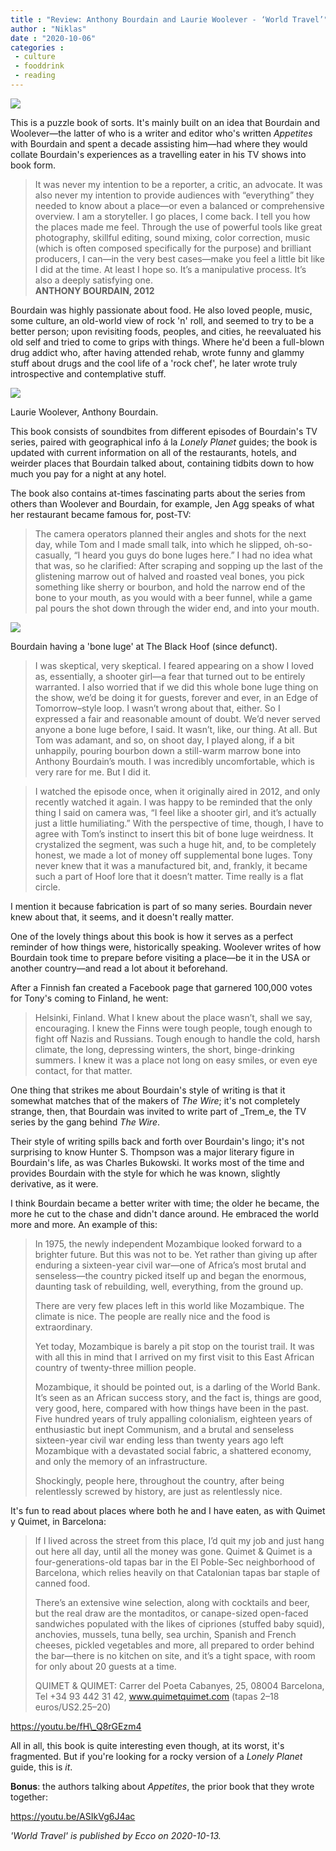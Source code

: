 ```yaml
---
title : "Review: Anthony Bourdain and Laurie Woolever - ‘World Travel’"
author : "Niklas"
date : "2020-10-06"
categories : 
 - culture
 - fooddrink
 - reading
---
```


![](https://niklasblog.com/wp-content/worldtravel.jpeg)

This is a puzzle book of sorts. It's mainly built on an idea that Bourdain and Woolever—the latter of who is a writer and editor who's written _Appetites_ with Bourdain and spent a decade assisting him—had where they would collate Bourdain's experiences as a travelling eater in his TV shows into book form.

> It was never my intention to be a reporter, a critic, an advocate. It was also never my intention to provide audiences with “everything” they needed to know about a place—or even a balanced or comprehensive overview. I am a storyteller. I go places, I come back. I tell you how the places made me feel. Through the use of powerful tools like great photography, skillful editing, sound mixing, color correction, music (which is often composed specifically for the purpose) and brilliant producers, I can—in the very best cases—make you feel a little bit like I did at the time. At least I hope so. It’s a manipulative process. It’s also a deeply satisfying one.  
> **ANTHONY BOURDAIN, 2012**

Bourdain was highly passionate about food. He also loved people, music, some culture, an old-world view of rock 'n' roll, and seemed to try to be a better person; upon revisiting foods, peoples, and cities, he reevaluated his old self and tried to come to grips with things. Where he'd been a full-blown drug addict who, after having attended rehab, wrote funny and glammy stuff about drugs and the cool life of a 'rock chef', he later wrote truly introspective and contemplative stuff.

![](https://dynaimage.cdn.cnn.com/cnn/q_auto,w_1100,c_fill,g_auto,h_619,ar_16:9/http%3A%2F%2Fcdn.cnn.com%2Fcnnnext%2Fdam%2Fassets%2F181003174418-02-anthony-bourdain-assistant-dream-job-100318.jpg)

Laurie Woolever, Anthony Bourdain.

This book consists of soundbites from different episodes of Bourdain's TV series, paired with geographical info á la _Lonely Planet_ guides; the book is updated with current information on all of the restaurants, hotels, and weirder places that Bourdain talked about, containing tidbits down to how much you pay for a night at any hotel.

The book also contains at-times fascinating parts about the series from others than Woolever and Bourdain, for example, Jen Agg speaks of what her restaurant became famous for, post-TV:

> The camera operators planned their angles and shots for the next day, while Tom and I made small talk, into which he slipped, oh-so-casually, “I heard you guys do bone luges here.” I had no idea what that was, so he clarified: After scraping and sopping up the last of the glistening marrow out of halved and roasted veal bones, you pick something like sherry or bourbon, and hold the narrow end of the bone to your mouth, as you would with a beer funnel, while a game pal pours the shot down through the wider end, and into your mouth.

![](https://niklasblog.com/wp-content/bourdainluge.jpg)

Bourdain having a 'bone luge' at The Black Hoof (since defunct).

> I was skeptical, very skeptical. I feared appearing on a show I loved as, essentially, a shooter girl—a fear that turned out to be entirely warranted. I also worried that if we did this whole bone luge thing on the show, we’d be doing it for guests, forever and ever, in an Edge of Tomorrow–style loop. I wasn’t wrong about that, either. So I expressed a fair and reasonable amount of doubt. We’d never served anyone a bone luge before, I said. It wasn’t, like, our thing. At all. But Tom was adamant, and so, on shoot day, I played along, if a bit unhappily, pouring bourbon down a still-warm marrow bone into Anthony Bourdain’s mouth. I was incredibly uncomfortable, which is very rare for me. But I did it.

> I watched the episode once, when it originally aired in 2012, and only recently watched it again. I was happy to be reminded that the only thing I said on camera was, “I feel like a shooter girl, and it’s actually just a little humiliating.” With the perspective of time, though, I have to agree with Tom’s instinct to insert this bit of bone luge weirdness. It crystalized the segment, was such a huge hit, and, to be completely honest, we made a lot of money off supplemental bone luges. Tony never knew that it was a manufactured bit, and, frankly, it became such a part of Hoof lore that it doesn’t matter. Time really is a flat circle.

I mention it because fabrication is part of so many series. Bourdain never knew about that, it seems, and it doesn't really matter.

One of the lovely things about this book is how it serves as a perfect reminder of how things were, historically speaking. Woolever writes of how Bourdain took time to prepare before visiting a place—be it in the USA or another country—and read a lot about it beforehand.

After a Finnish fan created a Facebook page that garnered 100,000 votes for Tony's coming to Finland, he went:

> Helsinki, Finland. What I knew about the place wasn’t, shall we say, encouraging. I knew the Finns were tough people, tough enough to fight off Nazis and Russians. Tough enough to handle the cold, harsh climate, the long, depressing winters, the short, binge-drinking summers. I knew it was a place not long on easy smiles, or even eye contact, for that matter.

One thing that strikes me about Bourdain's style of writing is that it somewhat matches that of the makers of _The Wire_; it's not completely strange, then, that Bourdain was invited to write part of _Trem_e, the TV series by the gang behind _The Wire_.

Their style of writing spills back and forth over Bourdain's lingo; it's not surprising to know Hunter S. Thompson was a major literary figure in Bourdain's life, as was Charles Bukowski. It works most of the time and provides Bourdain with the style for which he was known, slightly derivative, as it were.

I think Bourdain became a better writer with time; the older he became, the more he cut to the chase and didn't dance around. He embraced the world more and more. An example of this:

> In 1975, the newly independent Mozambique looked forward to a brighter future. But this was not to be. Yet rather than giving up after enduring a sixteen-year civil war—one of Africa’s most brutal and senseless—the country picked itself up and began the enormous, daunting task of rebuilding, well, everything, from the ground up.  
>   
> There are very few places left in this world like Mozambique. The climate is nice. The people are really nice and the food is extraordinary.  
>   
> Yet today, Mozambique is barely a pit stop on the tourist trail. It was with all this in mind that I arrived on my first visit to this East African country of twenty-three million people.  
>   
> Mozambique, it should be pointed out, is a darling of the World Bank. It’s seen as an African success story, and the fact is, things are good, very good, here, compared with how things have been in the past. Five hundred years of truly appalling colonialism, eighteen years of enthusiastic but inept Communism, and a brutal and senseless sixteen-year civil war ending less than twenty years ago left Mozambique with a devastated social fabric, a shattered economy, and only the memory of an infrastructure.  
>   
> Shockingly, people here, throughout the country, after being relentlessly screwed by history, are just as relentlessly nice.

It's fun to read about places where both he and I have eaten, as with Quimet y Quimet, in Barcelona:

> If I lived across the street from this place, I’d quit my job and just hang out here all day, until all the money was gone. Quimet & Quimet is a four-generations-old tapas bar in the El Poble-Sec neighborhood of Barcelona, which relies heavily on that Catalonian tapas bar staple of canned food.  
>   
> There’s an extensive wine selection, along with cocktails and beer, but the real draw are the montaditos, or canape-sized open-faced sandwiches populated with the likes of cipriones (stuffed baby squid), anchovies, mussels, tuna belly, sea urchin, Spanish and French cheeses, pickled vegetables and more, all prepared to order behind the bar—there is no kitchen on site, and it’s a tight space, with room for only about 20 guests at a time.  
>   
> QUIMET & QUIMET: Carrer del Poeta Cabanyes, 25, 08004 Barcelona, Tel +34 93 442 31 42, www.quimetquimet.com (tapas 2–18 euros/US$2.25–$20)

https://youtu.be/fH\_Q8rGEzm4

All in all, this book is quite interesting even though, at its worst, it's fragmented. But if you're looking for a rocky version of a _Lonely Planet_ guide, this is _it_.

**Bonus**: the authors talking about _Appetites_, the prior book that they wrote together:

https://youtu.be/ASIkVg6J4ac

_'World Travel' is published by Ecco on 2020-10-13._
